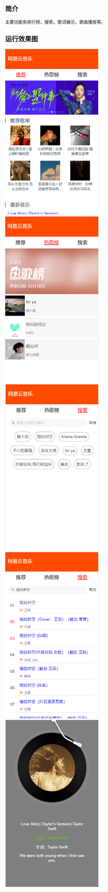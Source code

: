 ## 简介
主要功能有排行榜，搜索，歌词展示，歌曲播放等。
## 运行效果图
<div>
<img src="https://github.com/tangshiwu/music/blob/master/pic/%E9%A6%96%E9%A1%B5.png?raw=true" alt="首页" style="display:inline" width="300" height="537" />
<img src="https://github.com/tangshiwu/music/blob/master/pic/%E7%83%AD%E6%AD%8C%E6%A6%9C.png?raw=true" alt="热歌榜" style="display:inline" width="300" height="537" />
<img src="https://github.com/tangshiwu/music/blob/master/pic/%E6%90%9C%E7%B4%A2%E9%A1%B5.png?raw=true" alt="搜索页" style="display:inline" width="300" height="537" />
</div>
<div>
<img src="https://github.com/tangshiwu/music/blob/master/pic/%E6%90%9C%E7%B4%A2%E7%BB%93%E6%9E%9C.png?raw=true" alt="搜索结果" style="display:inline" width="300" height="537" />
<img src="https://github.com/tangshiwu/music/blob/master/pic/%E6%92%AD%E6%94%BE%E9%A1%B5.png?raw=true" alt="播放页" style="display:inline" width="300" height="537" />
</div>
